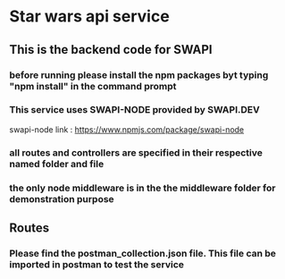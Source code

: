# Star wars api service

## This is the backend code for SWAPI
### before running please install the npm packages byt typing "npm install" in the command prompt
### This service uses SWAPI-NODE provided by SWAPI.DEV
swapi-node link : https://www.npmjs.com/package/swapi-node

### all routes and controllers are specified in their respective named folder and file
### the only node middleware is in the the middleware folder for demonstration purpose


## Routes
### Please find the postman_collection.json file. This file can be imported in postman to test the service